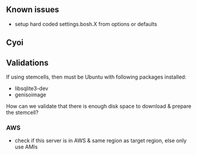 ## Known issues

* setup hard coded settings.bosh.X from options or defaults

## Cyoi

## Validations

If using stemcells, then must be Ubuntu with following packages installed:

* libsqlite3-dev
* genisoimage

How can we validate that there is enough disk space to download & prepare the stemcell?

### AWS

* check if this server is in AWS & same region as target region, else only use AMIs
